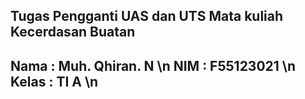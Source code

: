 <h2>Tugas Pengganti UAS dan UTS Mata kuliah Kecerdasan Buatan<h2>

Nama : Muh. Qhiran. N \n
NIM : F55123021 \n
Kelas : TI A \n


